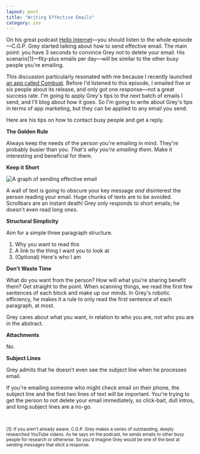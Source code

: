```yaml
---
layout: post
title: "Writing Effective Emails"
category: ios
---
```


On his great podcast [Hello Internet][hi]—you should listen to the whole episode—C.G.P. Grey started talking about how to send effective email. The main point: you have 3 seconds to convince Grey not to delete your email. His scenario[1]—fity-plus emails per day—will be similar to the other busy people you're emailing.

This discussion particularly resonated with me because I recently launched [an app called Combust](combust). Before I'd listened to this episode, I emailed five or six people about its release, and only got one response—not a great success rate. I'm going to apply Grey's tips to the next batch of emails I send, and I'll blog about how it goes. So I'm going to write about Grey's tips in terms of app marketing, but they can be applied to any email you send.

Here are his tips on how to contact busy people and get a reply.

**The Golden Rule**

Always keep the needs of the person you're emailing in mind. They're probably busier than you. *That's why you're emailing them*. Make it interesting and beneficial for them.

**Keep it Short**

![A graph of sending effective email](http://i.imgur.com/5q60J25.jpg)

A wall of text is going to obscure your key message *and* disinterest the person reading your email. Huge chunks of texts are to be avoided. Scrollbars are an instant death! Grey only responds to short emails; he doesn't even read long ones.

**Structural Simplicity**

Aim for a simple three paragraph structure.

1. Why you want to read this
2. A link to the thing I want you to look at
3. (Optional) Here's who I am

**Don't Waste Time**

What do you want from the person? How will what you're sharing benefit them? Get straight to the point. When scanning things, we read the first few sentences of each block and make up our minds. In Grey's robotic efficiency, he makes it a rule to only read the first sentence of each paragraph, at most.

Grey cares about what you want, in relation to who you are, not who you are in the abstract.

**Attachments**

No.

**Subject Lines**

Grey admits that he doesn't even see the subject line when he processes email.

If you're emailing someone who might check email on their phone, the subject line and the first two lines of text will be important. You're trying to get the person to not delete your email immediately, so click-bait, dull intros, and long subject lines are a no-go.

<br/>

<small>[1]: If you aren't already aware, C.G.P. Grey makes a series of outstanding, deeply researched YouTube videos. As he says on the podcast, he sends emails to other busy people for research or otherwise. So you'd imagine Grey would be one of the best at sending messages that elicit a response.</small>

[hi]: http://www.hellointernet.fm/podcast/6
[combust]: http://combustapp.com